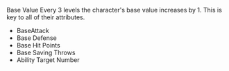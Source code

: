 Base Value
Every 3 levels the character's base value increases by 1. This is key to all of their attributes.
- BaseAttack
- Base Defense
- Base Hit Points
- Base Saving Throws
- Ability Target Number
